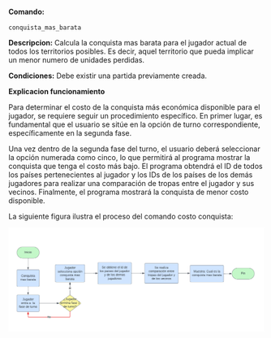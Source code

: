 **Comando:**

    conquista_mas_barata

**Descripcion:** Calcula la conquista mas barata para el jugador actual de todos los territorios posibles. Es decir, aquel territorio que pueda implicar un menor numero de unidades perdidas.

**Condiciones:** Debe existir una partida previamente creada.

**Explicacion funcionamiento**

Para determinar el costo de la conquista más económica disponible para el jugador, se requiere seguir un procedimiento específico. En primer lugar, es fundamental que el usuario se sitúe en la opción de turno correspondiente, específicamente en la segunda fase.

Una vez dentro de la segunda fase del turno, el usuario deberá seleccionar la opción numerada como cinco, lo que permitirá al programa mostrar la conquista que tenga el costo más bajo. El programa obtendrá el ID de todos los países pertenecientes al jugador y los IDs de los países de los demás jugadores para realizar una comparación de tropas entre el jugador y sus vecinos. Finalmente, el programa mostrará la conquista de menor costo disponible.


La siguiente figura ilustra el proceso del comando costo conquista:

![Diagrama de flujo conquista mas barata](../Documentacion\Imagenes\Diagrama%20de%20Flujo%20conquista%20mas%20barata.png)